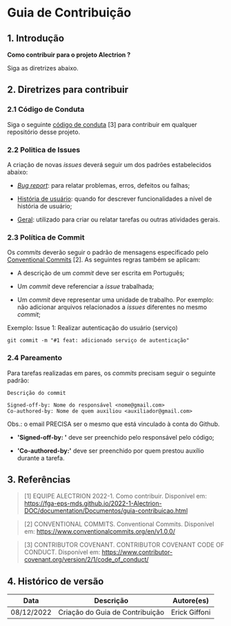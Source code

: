 # Guia de Contribuição

## 1. Introdução

**Como contribuir para o projeto Alectrion ?**

Siga as diretrizes abaixo.

## 2. Diretrizes para contribuir

### 2.1 Código de Conduta

Siga o seguinte [código de conduta](https://www.contributor-covenant.org/version/2/1/code_of_conduct/) [3] para contribuir em qualquer repositório desse projeto.

### 2.2 Politica de Issues

A criação de novas _issues_ deverá seguir um dos padrões estabelecidos abaixo:

- [_Bug report_](https://github.com/fga-eps-mds/2022-2-Alectrion-DOC/blob/main/.github/ISSUE_TEMPLATE/bug_report.md): para relatar problemas, erros, defeitos ou falhas;

- [História de usuário](https://github.com/fga-eps-mds/2022-2-Alectrion-DOC/blob/main/.github/ISSUE_TEMPLATE/hist-ria-de-usu-rio--us-s-.md): quando for descrever funcionalidades a nível de história de usuário;

- [Geral](https://github.com/fga-eps-mds/2022-2-Alectrion-DOC/blob/main/.github/ISSUE_TEMPLATE/geral.md): utilizado para criar ou relatar tarefas ou outras atividades gerais.

### 2.3 Política de Commit

Os _commits_ deverão seguir o padrão de mensagens especificado pelo [Conventional Commits](https://www.conventionalcommits.org/en/v1.0.0/) [2]. As seguintes regras também se aplicam:

- A descrição de um _commit_ deve ser escrita em Português;

- Um _commit_ deve referenciar a _issue_ trabalhada;

- Um _commit_ deve representar uma unidade de trabalho. Por exemplo: não adicionar arquivos relacionados a _issues_ diferentes no mesmo _commit_;

Exemplo: Issue 1: Realizar autenticação do usuário (serviço)
```
git commit -m "#1 feat: adicionado serviço de autenticação"
```

### 2.4 Pareamento

Para tarefas realizadas em pares, os _commits_ precisam seguir o seguinte padrão:

```
Descrição do commit

Signed-off-by: Nome do responsável <nome@gmail.com>
Co-authored-by: Nome de quem auxiliou <auxiliador@gmail.com>
```

Obs.: o email PRECISA ser o mesmo que está vinculado à conta do Github.

- **'Signed-off-by: '** deve ser preenchido pelo responsável pelo código;

- **'Co-authored-by:'** deve ser preenchido por quem prestou auxílio durante a tarefa.

## 3. Referências

> [1] EQUIPE ALECTRION 2022-1. Como contribuir. Disponível em: https://fga-eps-mds.github.io/2022-1-Alectrion-DOC/documentation/Documentos/guia-contribuicao.html

> [2] CONVENTIONAL COMMITS. Conventional Commits. Disponível em: https://www.conventionalcommits.org/en/v1.0.0/

> [3] CONTRIBUTOR COVENANT. CONTRIBUTOR COVENANT CODE OF CONDUCT. Disponível em: https://www.contributor-covenant.org/version/2/1/code_of_conduct/

## 4. Histórico de versão

|**Data**|**Descrição**|**Autore(es)**|
|--------|-------------|--------------|
|08/12/2022| Criação do Guia de Contribuição | Erick Giffoni |
